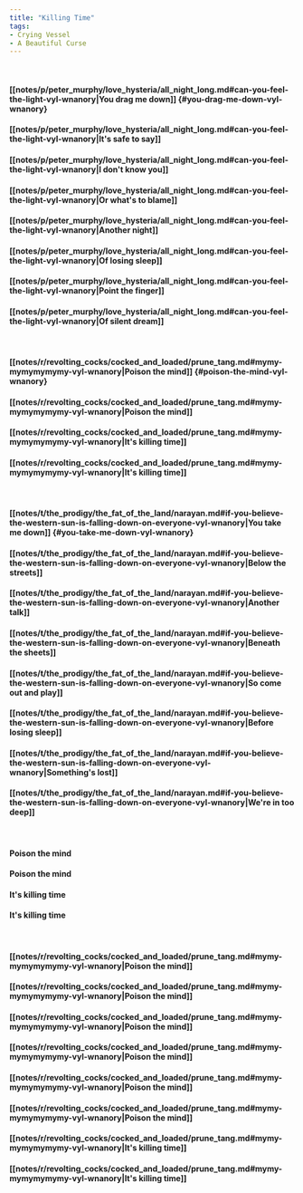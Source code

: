 ```yaml
---
title: "Killing Time"
tags:
- Crying Vessel
- A Beautiful Curse
---
```

&nbsp;
#### [[notes/p/peter_murphy/love_hysteria/all_night_long.md#can-you-feel-the-light-vyl-wnanory|You drag me down]] {#you-drag-me-down-vyl-wnanory}
#### [[notes/p/peter_murphy/love_hysteria/all_night_long.md#can-you-feel-the-light-vyl-wnanory|It's safe to say]]
#### [[notes/p/peter_murphy/love_hysteria/all_night_long.md#can-you-feel-the-light-vyl-wnanory|I don't know you]]
#### [[notes/p/peter_murphy/love_hysteria/all_night_long.md#can-you-feel-the-light-vyl-wnanory|Or what's to blame]]
#### [[notes/p/peter_murphy/love_hysteria/all_night_long.md#can-you-feel-the-light-vyl-wnanory|Another night]]
#### [[notes/p/peter_murphy/love_hysteria/all_night_long.md#can-you-feel-the-light-vyl-wnanory|Of losing sleep]]
#### [[notes/p/peter_murphy/love_hysteria/all_night_long.md#can-you-feel-the-light-vyl-wnanory|Point the finger]]
#### [[notes/p/peter_murphy/love_hysteria/all_night_long.md#can-you-feel-the-light-vyl-wnanory|Of silent dream]]
&nbsp;
#### [[notes/r/revolting_cocks/cocked_and_loaded/prune_tang.md#mymy-mymymymymy-vyl-wnanory|Poison the mind]] {#poison-the-mind-vyl-wnanory}
#### [[notes/r/revolting_cocks/cocked_and_loaded/prune_tang.md#mymy-mymymymymy-vyl-wnanory|Poison the mind]]
#### [[notes/r/revolting_cocks/cocked_and_loaded/prune_tang.md#mymy-mymymymymy-vyl-wnanory|It's killing time]]
#### [[notes/r/revolting_cocks/cocked_and_loaded/prune_tang.md#mymy-mymymymymy-vyl-wnanory|It's killing time]]
&nbsp;
#### [[notes/t/the_prodigy/the_fat_of_the_land/narayan.md#if-you-believe-the-western-sun-is-falling-down-on-everyone-vyl-wnanory|You take me down]] {#you-take-me-down-vyl-wnanory}
#### [[notes/t/the_prodigy/the_fat_of_the_land/narayan.md#if-you-believe-the-western-sun-is-falling-down-on-everyone-vyl-wnanory|Below the streets]]
#### [[notes/t/the_prodigy/the_fat_of_the_land/narayan.md#if-you-believe-the-western-sun-is-falling-down-on-everyone-vyl-wnanory|Another talk]]
#### [[notes/t/the_prodigy/the_fat_of_the_land/narayan.md#if-you-believe-the-western-sun-is-falling-down-on-everyone-vyl-wnanory|Beneath the sheets]]
#### [[notes/t/the_prodigy/the_fat_of_the_land/narayan.md#if-you-believe-the-western-sun-is-falling-down-on-everyone-vyl-wnanory|So come out and play]]
#### [[notes/t/the_prodigy/the_fat_of_the_land/narayan.md#if-you-believe-the-western-sun-is-falling-down-on-everyone-vyl-wnanory|Before losing sleep]]
#### [[notes/t/the_prodigy/the_fat_of_the_land/narayan.md#if-you-believe-the-western-sun-is-falling-down-on-everyone-vyl-wnanory|Something's lost]]
#### [[notes/t/the_prodigy/the_fat_of_the_land/narayan.md#if-you-believe-the-western-sun-is-falling-down-on-everyone-vyl-wnanory|We're in too deep]]
&nbsp;
#### Poison the mind
#### Poison the mind
#### It's killing time
#### It's killing time
&nbsp;
#### [[notes/r/revolting_cocks/cocked_and_loaded/prune_tang.md#mymy-mymymymymy-vyl-wnanory|Poison the mind]]
#### [[notes/r/revolting_cocks/cocked_and_loaded/prune_tang.md#mymy-mymymymymy-vyl-wnanory|Poison the mind]]
#### [[notes/r/revolting_cocks/cocked_and_loaded/prune_tang.md#mymy-mymymymymy-vyl-wnanory|Poison the mind]]
#### [[notes/r/revolting_cocks/cocked_and_loaded/prune_tang.md#mymy-mymymymymy-vyl-wnanory|Poison the mind]]
#### [[notes/r/revolting_cocks/cocked_and_loaded/prune_tang.md#mymy-mymymymymy-vyl-wnanory|Poison the mind]]
#### [[notes/r/revolting_cocks/cocked_and_loaded/prune_tang.md#mymy-mymymymymy-vyl-wnanory|Poison the mind]]
#### [[notes/r/revolting_cocks/cocked_and_loaded/prune_tang.md#mymy-mymymymymy-vyl-wnanory|It's killing time]]
#### [[notes/r/revolting_cocks/cocked_and_loaded/prune_tang.md#mymy-mymymymymy-vyl-wnanory|It's killing time]]
